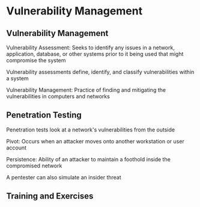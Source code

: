 # Vulnerability Management # 

## Vulnerability Management ## 

Vulnerability Assessment: Seeks to identify any issues in a network, application, database, or other systems prior to it being used that might compromise the system 

Vulnerability assessments define, identify, and classify vulnerabilities within a system 

Vulnerability Management: Practice of finding and mitigating the vulnerabilities in computers and networks 

## Penetration Testing ## 

Penetration tests look at a network's vulnerabilities from the outside 

Pivot: Occurs when an attacker moves onto another workstation or user account 

Persistence: Ability of an attacker to maintain a foothold inside the compromised network 

A pentester can also simulate an insider threat 

## Training and Exercises ## 


